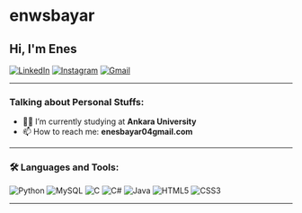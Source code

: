 # enwsbayar

## Hi, I'm Enes

[![LinkedIn](https://img.shields.io/badge/LinkedIn-0077B5?style=for-the-badge&logo=linkedin&logoColor=white)](https://www.linkedin.com/in/enes-bayar-99a609299)
[![Instagram](https://img.shields.io/badge/Instagram-E4405F?style=for-the-badge&logo=instagram&logoColor=white)](https://www.instagram.com/enwsbayar/)
[![Gmail](https://img.shields.io/badge/Gmail-D14836?style=for-the-badge&logo=gmail&logoColor=white)](mailto:enesbayar@gmail.com)

---

### Talking about Personal Stuffs:

- 👨‍💻 I’m currently studying at **Ankara University**
- 📫 How to reach me: **enesbayar04gmail.com**

---

### 🛠️ Languages and Tools:

![Python](https://img.shields.io/badge/-Python-4479A1?style=flat-square&logo=python&logoColor=white)
![MySQL](https://img.shields.io/badge/-MySQL-4479A1?style=flat-square&logo=mysql&logoColor=white)
![C](https://img.shields.io/badge/-C-A8B9CC?style=flat-square&logo=c&logoColor=white)
![C#](https://img.shields.io/badge/-C%23-239120?style=flat-square&logo=c-sharp&logoColor=white)
![Java](https://img.shields.io/badge/-Java-007396?style=flat-square&logo=java&logoColor=white)
![HTML5](https://img.shields.io/badge/-HTML5-E34F26?style=flat-square&logo=html5&logoColor=white)
![CSS3](https://img.shields.io/badge/-CSS3-1572B6?style=flat-square&logo=css3&logoColor=white)

---
